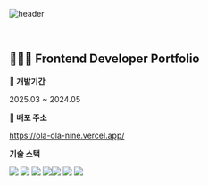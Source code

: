 ![header](https://capsule-render.vercel.app/api?type=Speech&color=0:3b82f6,100:054ec4&height=340&section=header&text=blumine%20portfolio&fontSize=90&fontColor=ffffff&fontAlignY=40&desc=Hi!%20This%20is%20my%20personal%20project!%20Enjoy!!&animation=twinkling)

<br>

## 👩🏻‍💻 Frontend Developer Portfolio

<b>📌 개발기간</b>

2025.03 ~ 2024.05
<br>

<b>🔗 배포 주소</b>

https://ola-ola-nine.vercel.app/

<b>기술 스택</b>

<img src="https://img.shields.io/badge/React-61DAFB?style=for-the-badge&logo=React&logoColor=white"> <img src="https://img.shields.io/badge/TypeScript-3178C6?style=for-the-badge&logo=TypeScript&logoColor=white"> <img src="https://img.shields.io/badge/Zustand-3578E5?style=for-the-badge&logo=Zustand&logoColor=white">
<img src="https://img.shields.io/badge/Scss-CC6699?style=for-the-badge&logo=Sass&logoColor=white"><img src="https://img.shields.io/badge/Vite-646CFF?style=for-the-badge&logo=Vite&logoColor=white"> <img src="https://img.shields.io/badge/Vercel-000000?style=for-the-badge&logo=Vercel&logoColor=white">
<img src="https://img.shields.io/badge/Swiper-6332F6?style=for-the-badge&logo=Swiper&logoColor=white">

<br>
